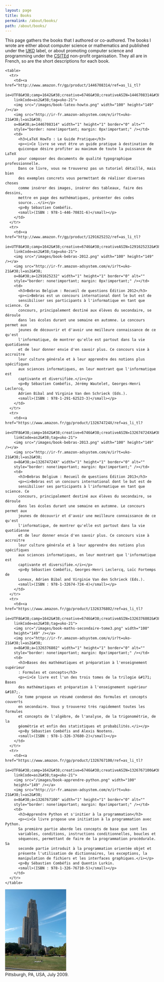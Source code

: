 ```yaml
---
layout: page
title: Books
permalink: /about/books/
path: /about/books/
---
```


<div class="page-col-wrapper">
  <div class="page-col page-col-1">
    <p>This page gathers the books that I authored or co-authored. The books
    I wrote are either about computer science or mathematics and published
    under the <a href="https://www.ukonline.be">UKO</a> label, or about
    promoting computer science and programming under the
    <a href="https://www.csited.be">CSITEd</a> non-profit organisation.
    They all are in French, so are the short descriptions for each book.</p>

    <table>
      <tr>
        <td><a href="http://www.amazon.fr/gp/product/1446708314/ref=as_li_tl?
        ie=UTF8&#38;camp=1642&#38;creative=6746&#38;creativeASIN=1446708314&#38;
        linkCode=as2&#38;tag=uko-21">
        <img src="/images/book-latex-howto.png" width="100" height="149" /></a>
        <img src="http://ir-fr.amazon-adsystem.com/e/ir?t=uko-21&#38;l=as2&#38;
        o=8&#38;a=1446708314" width="1" height="1" border="0" alt=""
        style="border: none!important; margin: 0px!important;" /></td>
        <td>
          <h3>LaTeX HowTo : Le Guide Pratique</h3>
          <p><i>Ce livre se veut être un guide pratique à destination de
          quiconque désire profiter au maximum de toute la puissance de LaTeX
          pour composer des documents de qualité typographique professionnelle.
          Dans ce livre, vous ne trouverez pas un tutoriel détaillé, mais bien
          des exemples concrets vous permettant de réaliser diverses choses
          comme insérer des images, insérer des tableaux, faire des dessins,
          mettre en page des mathématiques, présenter des codes
          source...</i></p>
          <p>By Sébastien Combéfis.
          <small>(ISBN : 978-1-446-70831-6)</small></p>
        </td>
      </tr>
      <tr>
        <td><a href="http://www.amazon.fr/gp/product/1291625232/ref=as_li_tl?
        ie=UTF8&#38;camp=1642&#38;creative=6746&#38;creativeASIN=1291625232&#38;
        linkCode=as2&#38;tag=uko-21">
        <img src="/images/book-bebras-2012.png" width="100" height="149" /></a>
        <img src="http://ir-fr.amazon-adsystem.com/e/ir?t=uko-21&#38;l=as2&#38;
        o=8&#38;a=1291625232" width="1" height="1" border="0" alt=""
        style="border: none!important; margin: 0px!important;" /></td>
        <td>
          <h3>Bebras Belgium : Recueil de questions Édition 2012</h3>
          <p><i>Bebras est un concours international dont le but est de
          sensibiliser ses participants à l'informatique en tant que science. Ce
          concours, principalement destiné aux élèves du secondaire, se déroule
          dans les écoles durant une semaine en automne. Le concours permet aux
          jeunes de découvrir et d'avoir une meilleure connaissance de ce qu'est
          l'informatique, de montrer qu'elle est partout dans la vie quotidienne
          et de leur donner envie d'en savoir plus. Ce concours vise à accroitre
          leur culture générale et à leur apprendre des notions plus spécifiques
          aux sciences informatiques, en leur montrant que l'informatique est
          captivante et diversifiée.</i></p>
          <p>By Sébastien Combéfis, Jérémy Wautelet, Georges-Henri Leclercq,
          Adrien Bibal and Virginie Van den Schrieck (Eds.).
          <small>(ISBN : 978-1-291-62523-3)</small></p>
        </td>
      </tr>
      <tr>
        <td><a href="https://www.amazon.fr/gp/product/132674724X/ref=as_li_tl?
        ie=UTF8&#38;camp=1642&#38;creative=6746&#38;creativeASIN=132674724X&#38;
        linkCode=as2&#38;tag=uko-21">
        <img src="/images/book-bebras-2013.png" width="100" height="149" /></a>
        <img src="http://ir-fr.amazon-adsystem.com/e/ir?t=uko-21&#38;l=as2&#38;
        o=8&#38;a=132674724X" width="1" height="1" border="0" alt=""
        style="border: none!important; margin: 0px!important;" /></td>
        <td>
          <h3>Bebras Belgium : Recueil de questions Édition 2013</h3>
          <p><i>Bebras est un concours international dont le but est de
          sensibiliser ses participants à l'informatique en tant que science. Ce
          concours, principalement destiné aux élèves du secondaire, se déroule
          dans les écoles durant une semaine en automne. Le concours permet aux
          jeunes de découvrir et d'avoir une meilleure connaissance de ce qu'est
          l'informatique, de montrer qu'elle est partout dans la vie quotidienne
          et de leur donner envie d'en savoir plus. Ce concours vise à accroitre
          leur culture générale et à leur apprendre des notions plus spécifiques
          aux sciences informatiques, en leur montrant que l'informatique est
          captivante et diversifiée.</i></p>
          <p>By Sébastien Combéfis, Georges-Henri Leclercq, Loïc Fortemps de
          Loneux, Adrien Bibal and Virginie Van den Schrieck (Eds.).
          <small>(ISBN : 978-1-32674-724-4)</small></p>
        </td>
      </tr>
      <tr>
        <td><a href="https://www.amazon.fr/gp/product/1326376802/ref=as_li_tl?
        ie=UTF8&#38;camp=1642&#38;creative=6746&#38;creativeASIN=1326376802&#38;
        linkCode=as2&#38;tag=uko-21">
        <img src="/images/book-maths-secondaire-tome3.png" width="100"
        height="149" /></a>
        <img src="http://ir-fr.amazon-adsystem.com/e/ir?t=uko-21&#38;l=as2&#38;
        o=8&#38;a=1326376802" width="1" height="1" border="0" alt=""
        style="border: none!important; margin: 0px!important;" /></td>
        <td>
          <h3>Bases des mathématiques et préparation à l'enseignement supérieur
          : Formules et concepts</h3>
          <p><i>Ce livre est l'un des trois tomes de la trilogie &#171; Bases
          des mathématiques et préparation à l'enseignement supérieur &#187;.
          Ce tome propose un résumé condensé des formules et concepts couverts
          en secondaire. Vous y trouverez très rapidement toutes les formules
          et concepts de l'algèbre, de l'analyse, de la trigonométrie, de la
          géométrie et enfin des statistiques et probabilités.</i></p>
          <p>By Sébastien Combéfis and Alexis Nootens.
          <small>(ISBN : 978-1-326-37680-2)</small></p>
        </td>
      </tr>
      <tr>
        <td><a href="https://www.amazon.fr/gp/product/1326767100/ref=as_li_tl?
        ie=UTF8&#38;camp=1642&#38;creative=6746&#38;creativeASIN=1326767100&#38;
        linkCode=as2&#38;tag=uko-21">
        <img src="/images/book-apprendre-python.png" width="100"
        height="149" /></a>
        <img src="http://ir-fr.amazon-adsystem.com/e/ir?t=uko-21&#38;l=as2&#38;
        o=8&#38;a=1326767100" width="1" height="1" border="0" alt=""
        style="border: none!important; margin: 0px!important;" /></td>
        <td>
          <h3>Apprendre Python et s'initier à la programmation</h3>
          <p><i>Ce livre propose une initiation à la programmation avec Python.
          Sa première partie aborde les concepts de base que sont les
          variables, conditions, instructions conditionnelles, boucles et
          séquences, permettant de faire de la programmation procédurale. Sa
          seconde partie introduit à la programmation orientée objet et
          présente l'utilisation de dictionnaires, les exceptions, la
          manipulation de fichiers et les interfaces graphiques.</i></p>
          <p>By Sébastien Combéfis and Quentin Lurkin.
          <small>(ISBN : 978-1-326-76710-5)</small></p>
        </td>
      </tr>
    </table>
  </div>
  <div class="page-col page-col-2">
    <p><img src="/images/pittsburgh.jpg" alt="Pittsburgh, PA, USA,
    July 2009." width="200" height="267" /><br />
    Pittsburgh, PA, USA, July 2009.</p>
  </div>
</div>
